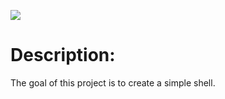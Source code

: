 <p>
  <img src="https://i.pinimg.com/originals/aa/d4/1d/aad41d75a61cbb534d5f5ed60c1e4bca.gif"/>
</p>

# Description:
<p>
  The goal of this project is to create a simple shell.
</p>
